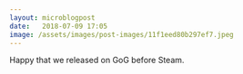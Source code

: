 ```yaml
---
layout: microblogpost
date:   2018-07-09 17:05
image: /assets/images/post-images/11f1eed80b297ef7.jpeg
---
```


Happy that we released on GoG before Steam. 